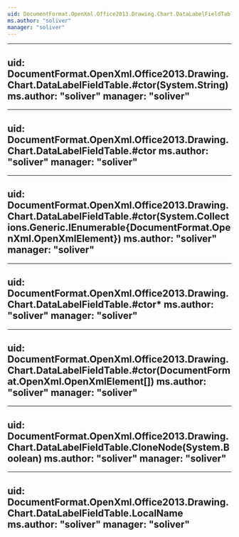 ```yaml
---
uid: DocumentFormat.OpenXml.Office2013.Drawing.Chart.DataLabelFieldTable
ms.author: "soliver"
manager: "soliver"
---
```


---
uid: DocumentFormat.OpenXml.Office2013.Drawing.Chart.DataLabelFieldTable.#ctor(System.String)
ms.author: "soliver"
manager: "soliver"
---

---
uid: DocumentFormat.OpenXml.Office2013.Drawing.Chart.DataLabelFieldTable.#ctor
ms.author: "soliver"
manager: "soliver"
---

---
uid: DocumentFormat.OpenXml.Office2013.Drawing.Chart.DataLabelFieldTable.#ctor(System.Collections.Generic.IEnumerable{DocumentFormat.OpenXml.OpenXmlElement})
ms.author: "soliver"
manager: "soliver"
---

---
uid: DocumentFormat.OpenXml.Office2013.Drawing.Chart.DataLabelFieldTable.#ctor*
ms.author: "soliver"
manager: "soliver"
---

---
uid: DocumentFormat.OpenXml.Office2013.Drawing.Chart.DataLabelFieldTable.#ctor(DocumentFormat.OpenXml.OpenXmlElement[])
ms.author: "soliver"
manager: "soliver"
---

---
uid: DocumentFormat.OpenXml.Office2013.Drawing.Chart.DataLabelFieldTable.CloneNode(System.Boolean)
ms.author: "soliver"
manager: "soliver"
---

---
uid: DocumentFormat.OpenXml.Office2013.Drawing.Chart.DataLabelFieldTable.LocalName
ms.author: "soliver"
manager: "soliver"
---
